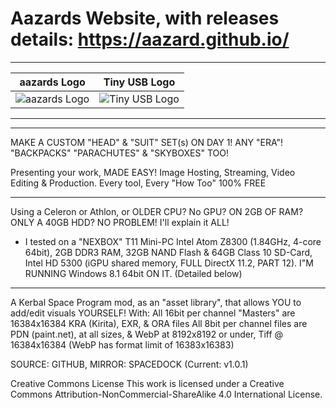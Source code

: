 # Aazards Website, with releases details: https://aazard.github.io/

***
aazards Logo | Tiny USB Logo
------------ | -------------
![aazards Logo](https://i.ibb.co/qy9t6Kc/Human-Stuff-Standard-Suit-Animated-480.webp) | ![Tiny USB Logo](https://i.ibb.co/19BWW3Z/51-Ug-RY4fo-HL.png)

***

______________________________________________________________________________________

MAKE A CUSTOM "HEAD" & "SUIT" SET(s) ON DAY 1! ANY "ERA"! "BACKPACKS" "PARACHUTES" & "SKYBOXES" TOO!

Presenting your work, MADE EASY! Image Hosting, Streaming, Video Editing & Production. Every tool, Every "How Too" 100% FREE


______________________________________________________________________________________

Using a Celeron or Athlon, or OLDER CPU? No GPU? ON 2GB OF RAM? ONLY A 40GB HDD? NO PROBLEM! I'll explain it ALL!

* I tested on a "NEXBOX" T11 Mini-PC Intel Atom Z8300 (1.84GHz, 4-core 64bit), 2GB DDR3 RAM, 32GB NAND Flash & 64GB Class 10 SD-Card, Intel HD 5300 (iGPU shared memory, FULL DirectX 11.2, PART 12). I"M RUNNING Windows 8.1 64bit ON IT. (Detailed below)

______________________________________________________________________________________

 

A Kerbal Space Program mod, as an "asset library", that allows YOU to add/edit visuals YOURSELF! With:
All 16bit per channel "Masters" are 16384x16384 KRA (Kirita), EXR, & ORA files
All 8bit per channel files are PDN (paint.net), at all sizes, & WebP at 8192x8192 or under, Tiff @ 16384x16384 (WebP has format limit of 16383x16383)

SOURCE: GITHUB, MIRROR: SPACEDOCK (Current: v1.0.1)

Creative Commons License
This work is licensed under a Creative Commons Attribution-NonCommercial-ShareAlike 4.0 International License.
